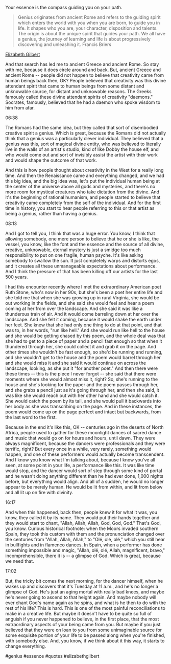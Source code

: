Your essence is the compass guiding you on your path.

>Genius originates from ancient Rome and refers to the guiding spirit which enters the world with you when you are born, to guide you in life. It shapes who you are, your character, disposition and talents. The origin is about the unique spirit that guides your path. We all have a genius, the journey of learning and life is about progressively discovering and unleashing it. Francis Briers

[Elizabeth Gilbert](https://www.ted.com/talks/elizabeth_gilbert_your_elusive_creative_genius)

And that search has led me to ancient Greece and ancient Rome. So stay with me, because it does circle around and back. But, ancient Greece and ancient Rome -- people did not happen to believe that creativity came from human beings back then, OK? People believed that creativity was this divine attendant spirit that came to human beings from some distant and unknowable source, for distant and unknowable reasons. The Greeks famously called these divine attendant spirits of creativity "daemons." Socrates, famously, believed that he had a daemon who spoke wisdom to him from afar. 

06:38

The Romans had the same idea, but they called that sort of disembodied creative spirit a genius. Which is great, because the Romans did not actually think that a genius was a particularly clever individual. They believed that a genius was this, sort of magical divine entity, who was believed to literally live in the walls of an artist's studio, kind of like Dobby the house elf, and who would come out and sort of invisibly assist the artist with their work and would shape the outcome of that work.

And this is how people thought about creativity in the West for a really long time. And then the Renaissance came and everything changed, and we had this big idea, and the big idea was, let's put the individual human being at the center of the universe above all gods and mysteries, and there's no more room for mystical creatures who take dictation from the divine. And it's the beginning of rational humanism, and people started to believe that creativity came completely from the self of the individual. And for the first time in history, you start to hear people referring to this or that artist as being a genius, rather than having a genius. 

08:13

And I got to tell you, I think that was a huge error. You know, I think that allowing somebody, one mere person to believe that he or she is like, the vessel, you know, like the font and the essence and the source of all divine, creative, unknowable, eternal mystery is just a smidge too much responsibility to put on one fragile, human psyche. It's like asking somebody to swallow the sun. It just completely warps and distorts egos, and it creates all these unmanageable expectations about performance. And I think the pressure of that has been killing off our artists for the last 500 years.

I had this encounter recently where I met the extraordinary American poet Ruth Stone, who's now in her 90s, but she's been a poet her entire life and she told me that when she was growing up in rural Virginia, she would be out working in the fields, and she said she would feel and hear a poem coming at her from over the landscape. And she said it was like a thunderous train of air. And it would come barreling down at her over the landscape. And she felt it coming, because it would shake the earth under her feet. She knew that she had only one thing to do at that point, and that was to, in her words, "run like hell." And she would run like hell to the house and she would be getting chased by this poem, and the whole deal was that she had to get to a piece of paper and a pencil fast enough so that when it thundered through her, she could collect it and grab it on the page. And other times she wouldn't be fast enough, so she'd be running and running, and she wouldn't get to the house and the poem would barrel through her and she would miss it and she said it would continue on across the landscape, looking, as she put it "for another poet." And then there were these times -- this is the piece I never forgot -- she said that there were moments where she would almost miss it, right? So, she's running to the house and she's looking for the paper and the poem passes through her, and she grabs a pencil just as it's going through her, and then she said, it was like she would reach out with her other hand and she would catch it. She would catch the poem by its tail, and she would pull it backwards into her body as she was transcribing on the page. And in these instances, the poem would come up on the page perfect and intact but backwards, from the last word to the first.

Because in the end it's like this, OK -- centuries ago in the deserts of North Africa, people used to gather for these moonlight dances of sacred dance and music that would go on for hours and hours, until dawn. They were always magnificent, because the dancers were professionals and they were terrific, right? But every once in a while, very rarely, something would happen, and one of these performers would actually become transcendent. And I know you know what I'm talking about, because I know you've all seen, at some point in your life, a performance like this. It was like time would stop, and the dancer would sort of step through some kind of portal and he wasn't doing anything different than he had ever done, 1,000 nights before, but everything would align. And all of a sudden, he would no longer appear to be merely human. He would be lit from within, and lit from below and all lit up on fire with divinity. 

16:17

And when this happened, back then, people knew it for what it was, you know, they called it by its name. They would put their hands together and they would start to chant, "Allah, Allah, Allah, God, God, God." That's God, you know. Curious historical footnote: when the Moors invaded southern Spain, they took this custom with them and the pronunciation changed over the centuries from "Allah, Allah, Allah," to "Olé, olé, olé," which you still hear in bullfights and in flamenco dances. In Spain, when a performer has done something impossible and magic, "Allah, olé, olé, Allah, magnificent, bravo," incomprehensible, there it is -- a glimpse of God. Which is great, because we need that. 

17:02

But, the tricky bit comes the next morning, for the dancer himself, when he wakes up and discovers that it's Tuesday at 11 a.m., and he's no longer a glimpse of God. He's just an aging mortal with really bad knees, and maybe he's never going to ascend to that height again. And maybe nobody will ever chant God's name again as he spins, and what is he then to do with the rest of his life? This is hard. This is one of the most painful reconciliations to make in a creative life. But maybe it doesn't have to be quite so full of anguish if you never happened to believe, in the first place, that the most extraordinary aspects of your being came from you. But maybe if you just believed that they were on loan to you from some unimaginable source for some exquisite portion of your life to be passed along when you're finished, with somebody else. And, you know, if we think about it this way, it starts to change everything.

#genius #essence #quotes #elizabethgilbert
